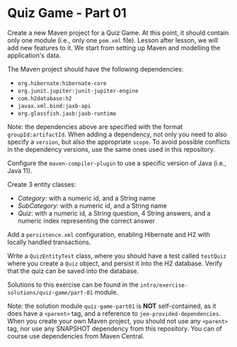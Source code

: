 # Quiz Game - Part 01

Create a new Maven project for a Quiz Game.
At this point,
it should contain only one module (i.e., only one `pom.xml` file).
Lesson after lesson, we will add new features to it.
We start from setting up Maven and modelling the application's data.

The Maven project should have the following dependencies:

* `org.hibernate:hibernate-core`
* `org.junit.jupiter:junit-jupiter-engine`
* `com.h2database:h2`
* `javax.xml.bind:jaxb-api`
* `org.glassfish.jaxb:jaxb-runtime`

Note: the dependencies above are specified with the format `groupId:artifactId`. 
When adding a dependency, not only you need to also specify a `version`,
but also the appropriate `scope`.
To avoid possible conflicts in the dependency versions,
use the same ones used in this repository.
  

Configure the `maven-compiler-plugin` to use a specific version
of Java (i.e., Java 11).

Create 3 entity classes:

* *Category*: with a numeric id, and a String name
* *SubCategory*: with a numeric id, and a String name
* *Quiz*: with a numeric id, a String question, 4 String answers,
          and a numeric index representing the correct answer
          
Add a `persistence.xml` configuration, enabling Hibernate and H2 with
locally handled transactions.

Write a `QuizEntityTest` class, where you should have a test 
called `testQuiz` where you create a `Quiz` object, and persist it
into the H2 database. Verify that the quiz can be saved into the
database.


Solutions to this exercise can be found in the 
`intro/exercise-solutions/quiz-game/part-01` module.

Note: the solution module `quiz-game-part01` is **NOT** self-contained, as it does
have a `<parent>` tag, and a reference to `jee-provided-dependencies`.
When you create your own Maven project, you should not use any `<parent>` tag, nor
use any SNAPSHOT dependency from this repository.
You can of course use dependencies from Maven Central. 
      